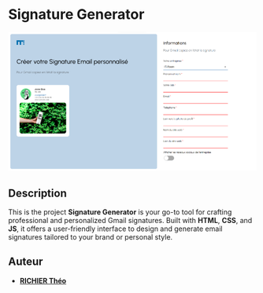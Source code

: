 # Signature Generator

![image](preview.png)

## Description

This is the project **Signature Generator** is your go-to tool for crafting professional and personalized Gmail signatures. Built with **HTML**, **CSS**, and **JS**, it offers a user-friendly interface to design and generate email signatures tailored to your brand or personal style.

## Auteur

- [**RICHIER Théo**](https://github.com/VidarDev)
